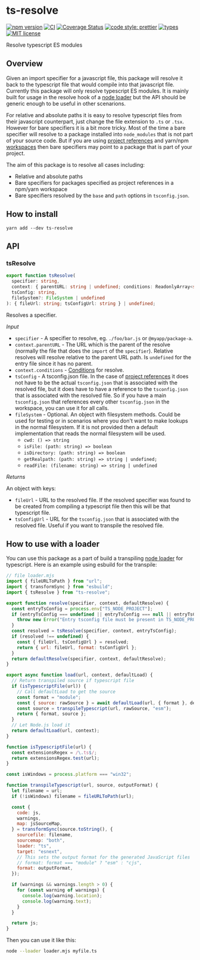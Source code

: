 # ts-resolve

[![npm version](https://img.shields.io/npm/v/ts-resolve.svg?style=flat)](https://www.npmjs.com/package/ts-resolve)
[![CI](https://github.com/jonaskello/ts-resolve/actions/workflows/ci.yml/badge.svg)](https://github.com/jonaskello/ts-resolve/actions/workflows/ci.yml)
[![Coverage Status](https://codecov.io/gh/jonaskello/ts-resolve/branch/main/graph/badge.svg)](https://codecov.io/gh/jonaskello/ts-resolve)
[![code style: prettier](https://img.shields.io/badge/code_style-prettier-ff69b4.svg?style=flat)](https://github.com/prettier/prettier)
[![types](https://img.shields.io/npm/types/scrub-js.svg)](https://www.typescriptlang.org/)
[![MIT license](https://img.shields.io/github/license/jonaskello/ts-resolve.svg?style=flat)](https://opensource.org/licenses/MIT)

Resolve typescript ES modules

## Overview

Given an import specifier for a javascript file, this package will resolve it back to the typescript file that would compile into that javascript file. Currently this package will only resolve typescript ES modules. It is mainly built for usage in the resolve hook of a [node loader](https://nodejs.org/api/esm.html#esm_loaders) but the API should be generic enough to be useful in other scenarions.

For relative and absolute paths it is easy to resolve typescript files from their javascript counterpart, just change the file extension to `.ts` or `.tsx`. However for bare specifiers it is a bit more tricky. Most of the time a bare specifier will resolve to a package installed into `node_modules` that is not part of your source code. But if you are using [project references](https://www.typescriptlang.org/docs/handbook/project-references.html) and yarn/npm [workspaces](https://classic.yarnpkg.com/lang/en/docs/workspaces/) then bare specifiers may point to a package that is part of your project.

The aim of this package is to resolve all cases including:

- Relative and absolute paths
- Bare specifiers for packages specified as project references in a npm/yarn workspace
- Bare specifiers resolved by the `base` and `path` options in `tsconfig.json`.

## How to install

```
yarn add --dev ts-resolve
```

## API

### tsResolve

```ts
export function tsResolve(
  specifier: string,
  context: { parentURL: string | undefined; conditions: ReadonlyArray<string> },
  tsConfig: string,
  fileSystem?: FileSystem | undefined
): { fileUrl: string; tsConfigUrl: string } | undefined;
```

Resolves a specifier.

_Input_

- `specifier` - A specifier to resolve, eg. `./foo/bar.js` or `@myapp/package-a`.
- `context.parentURL` - The URL which is the parent of the resolve (normally the file that does the `import` of the `specifier`). Relative resolves will resolve relative to the parent URL path. Is `undefined` for the entry file since it has no parent.
- `context.conditions` - [Conditions](https://nodejs.org/api/packages.html#packages_conditional_exports) for resolve.
- `tsConfig` - A tsconfig.json file. In the case of [project references](https://www.typescriptlang.org/docs/handbook/project-references.html) it does not have to be the actual `tsconfig.json` that is associated with the resolved file, but it does have to have a reference to the `tsconfig.json` that is associated with the resolved file. So if you have a main `tsconfig.json` that references every other `tsconfig.json` in the workspace, you can use it for all calls.
- `fileSystem` - Optional. An object with filesystem methods. Could be used for testing or in scenarios where you don't want to make lookups in the normal filesystem. If it is not provided then a default implementation that reads the normal filesystem will be used.
  - `cwd: () => string`
  - `isFile: (path: string) => boolean`
  - `isDirectory: (path: string) => boolean`
  - `getRealpath: (path: string) => string | undefined;`
  - `readFile: (filename: string) => string | undefined`

_Returns_

An object with keys:

- `fileUrl` - URL to the resolved file. If the resolved specifier was found to be created from compiling a typescript file then this will be that typescript file.
- `tsConfigUrl` - URL for the `tsconfig.json` that is associated with the resolved file. Useful if you want to transpile the resolved file.

## How to use with a loader

You can use this package as a part of build a transpiling [node loader](https://nodejs.org/api/esm.html#esm_loaders) for typescript. Here is an example using esbuild for the transpile:

```js
// file loader.mjs
import { fileURLToPath } from "url";
import { transformSync } from "esbuild";
import { tsResolve } from "ts-resolve";

export function resolve(specifier, context, defaultResolve) {
  const entryTsConfig = process.env["TS_NODE_PROJECT"];
  if (entryTsConfig === undefined || entryTsConfig === null || entryTsConfig === "") {
    throw new Error("Entry tsconfig file must be present in TS_NODE_PROJECT.");
  }
  const resolved = tsResolve(specifier, context, entryTsConfig);
  if (resolved !== undefined) {
    const { fileUrl, tsConfigUrl } = resolved;
    return { url: fileUrl, format: tsConfigUrl };
  }
  return defaultResolve(specifier, context, defaultResolve);
}

export async function load(url, context, defaultLoad) {
  // Return transpiled source if typescript file
  if (isTypescriptFile(url)) {
    // Call defaultLoad to get the source
    const format = "module";
    const { source: rawSource } = await defaultLoad(url, { format }, defaultLoad);
    const source = transpileTypescript(url, rawSource, "esm");
    return { format, source };
  }
  // Let Node.js load it
  return defaultLoad(url, context);
}

function isTypescriptFile(url) {
  const extensionsRegex = /\.ts$/;
  return extensionsRegex.test(url);
}

const isWindows = process.platform === "win32";

function transpileTypescript(url, source, outputFormat) {
  let filename = url;
  if (!isWindows) filename = fileURLToPath(url);

  const {
    code: js,
    warnings,
    map: jsSourceMap,
  } = transformSync(source.toString(), {
    sourcefile: filename,
    sourcemap: "both",
    loader: "ts",
    target: "esnext",
    // This sets the output format for the generated JavaScript files
    // format: format === "module" ? "esm" : "cjs",
    format: outputFormat,
  });

  if (warnings && warnings.length > 0) {
    for (const warning of warnings) {
      console.log(warning.location);
      console.log(warning.text);
    }
  }

  return js;
}
```

Then you can use it like this:

```bash
node --loader loader.mjs myfile.ts
```
